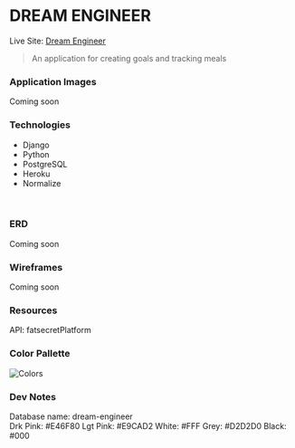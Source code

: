# DREAM ENGINEER
Live Site: [Dream Engineer](https://django-dreamer.herokuapp.com/)
> An application for creating goals and tracking meals<br>
### Application Images
Coming soon<br>
### Technologies
- Django
- Python
- PostgreSQL
- Heroku
- Normalize
<br>

### ERD
Coming soon<br>

### Wireframes
Coming soon<br>

### Resources
API: fatsecretPlatform<br>

### Color Pallette
![Colors](https://i.pinimg.com/564x/fb/5c/ee/fb5ceec9fc8546d300c65c1267e6c017.jpg)

### Dev Notes
Database name: dream-engineer<br>
Drk Pink: #E46F80
Lgt Pink: #E9CAD2
White: #FFF
Grey: #D2D2D0
Black: #000

